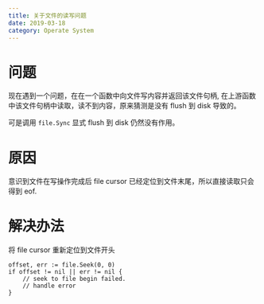 ```yaml
---
title: 关于文件的读写问题
date: 2019-03-18
category: Operate System
---
```


# 问题

现在遇到一个问题，在在一个函数中向文件写内容并返回该文件句柄, 在上游函数中该文件句柄中读取，读不到内容，原来猜测是没有 flush 到 disk 导致的。

可是调用 `file.Sync` 显式 flush 到 disk 仍然没有作用。

# 原因

意识到文件在写操作完成后 file cursor 已经定位到文件末尾，所以直接读取只会得到 eof.

# 解决办法

将 file cursor 重新定位到文件开头

```golang
offset, err := file.Seek(0, 0)
if offset != nil || err != nil {
    // seek to file begin failed.
    // handle error
}
```